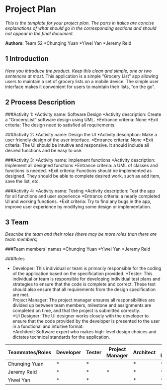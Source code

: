 
# Project Plan

*This is the template for your project plan. The parts in italics are concise explanations of what should go in the corresponding sections and should not appear in the final document.*

**Authors**: Team 52 
*Chunqing Yuan
*Yiwei Yan
*Jeremy Reid

## 1 Introduction

*Here you introduce the product. Keep this  clean and simple, one or two sentences at most.*
This application is a simple “Grocery List” app allowing users to maintain a set of grocery lists on a mobile device.  The simple user interface makes it convenient for users to maintain their lists, “on the go”.

## 2 Process Description


###Activity 1:
*Activity name: Software Design
*Activity description: Create a “GroceryList” software design using UML.
*Entrance criteria: None
*Exit criteria: The design need to satisfied all requirements.


###Activity 2:
*Activity name: Design the UI
*Activity description: Make a user friendly design of the user interface.
*Entrance criteria: None
*Exit criteria: The UI should be intuitive and responsive. It should include all desired functions and be easy to use.

###Activity 3:
*Activity name: Implement functions
*Activity description: Implement all designed functions
*Entrance criteria: a UML of classes and functions is needed.
*Exit criteria: Functions should be implemented as designed. They should be able to complete desired work, such as add item, save the list, etc.

###Activity 4:
*Activity name: Testing
*Activity description: Test the app for all functions and user experience
*Entrance criteria: a nearly completed UI and working functions.
*Exit criteria: Try to find any bugs in the app, improve user experience by modifying some design or implementation.


## 3 Team

*Describe the team and their roles (there may be more roles than there are team members)*

###Team members' names
*Chunqing Yuan
*Yiwei Yan
*Jeremy Reid

###Roles
* Developer:  This individual or team is primarily responsible for the coding of the application based on the specification provided. 
*Tester:  This individual or team is responsible for developing individual test plans and strategies to ensure that the code is complete and correct.  These test should also ensure that all requirements from the design specification are met.  
Project Manager:  The project manager ensures all responsibilities are divided up between team members, milestone and assignments are completed on time, and that the project is submitted correctly.  
*UI Designer:  The UI designer works closely with the developer to ensure that the code provided by the developer is presented to the user in a functional and intuitive format.  
*Architect: Software expert who makes high-level design choices and dictates technical standards for the application.

|Teammates/Roles | Developer | Tester | Project Manager | Architect | UI Designer |
|--------------- | --------- | ------ | --------------- | --------- | ----------- |
|Chunqing Yuan | * | * | | * | * |
|Jeremy Reid | * | * | * | * | * |
|Yiwei Yan | * | * | | * | * |

